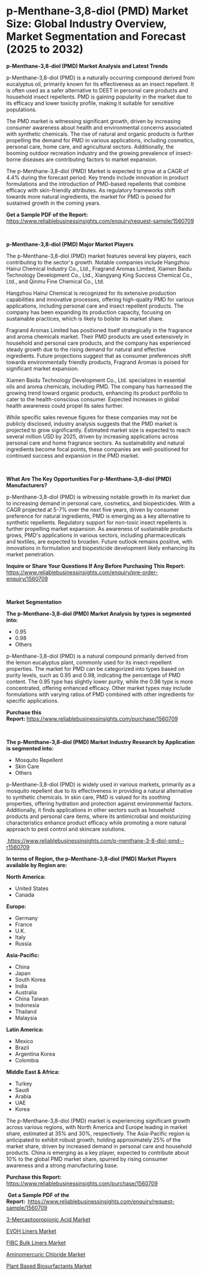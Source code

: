 <p><h1>p-Menthane-3,8-diol (PMD) Market Size: Global Industry Overview, Market Segmentation and Forecast (2025 to 2032)</h1></p><p><strong>p-Menthane-3,8-diol (PMD) Market Analysis and Latest Trends</strong></p>
<p><p>p-Menthane-3,8-diol (PMD) is a naturally occurring compound derived from eucalyptus oil, primarily known for its effectiveness as an insect repellent. It is often used as a safer alternative to DEET in personal care products and household insect repellents. PMD is gaining popularity in the market due to its efficacy and lower toxicity profile, making it suitable for sensitive populations.</p><p>The PMD market is witnessing significant growth, driven by increasing consumer awareness about health and environmental concerns associated with synthetic chemicals. The rise of natural and organic products is further propelling the demand for PMD in various applications, including cosmetics, personal care, home care, and agricultural sectors. Additionally, the booming outdoor recreation industry and the growing prevalence of insect-borne diseases are contributing factors to market expansion.</p><p>The p-Menthane-3,8-diol (PMD) Market is expected to grow at a CAGR of 4.4% during the forecast period. Key trends include innovation in product formulations and the introduction of PMD-based repellents that combine efficacy with skin-friendly attributes. As regulatory frameworks shift towards more natural ingredients, the market for PMD is poised for sustained growth in the coming years.</p></p>
<p><strong>Get a Sample PDF of the Report:&nbsp;</strong> <a href="https://www.reliablebusinessinsights.com/enquiry/request-sample/1560709?utm_campaign=116&utm_medium=2&utm_source=Github&utm_content=ia&utm_term=02042025&utm_id=p-menthane-38-diol-pmd">https://www.reliablebusinessinsights.com/enquiry/request-sample/1560709</a></p>
<p>&nbsp;</p>
<p><strong>p-Menthane-3,8-diol (PMD) Major Market Players</strong></p>
<p><p>The p-Menthane-3,8-diol (PMD) market features several key players, each contributing to the sector's growth. Notable companies include Hangzhou Hairui Chemical Industry Co., Ltd., Fragrand Aromas Limited, Xiamen Baidu Technology Development Co., Ltd., Xiangyang King Success Chemical Co., Ltd., and Qinmu Fine Chemical Co., Ltd.</p><p>Hangzhou Hairui Chemical is recognized for its extensive production capabilities and innovative processes, offering high-quality PMD for various applications, including personal care and insect repellent products. The company has been expanding its production capacity, focusing on sustainable practices, which is likely to bolster its market share.</p><p>Fragrand Aromas Limited has positioned itself strategically in the fragrance and aroma chemicals market. Their PMD products are used extensively in household and personal care products, and the company has experienced steady growth due to the rising demand for natural and effective ingredients. Future projections suggest that as consumer preferences shift towards environmentally friendly products, Fragrand Aromas is poised for significant market expansion.</p><p>Xiamen Baidu Technology Development Co., Ltd. specializes in essential oils and aroma chemicals, including PMD. The company has harnessed the growing trend toward organic products, enhancing its product portfolio to cater to the health-conscious consumer. Expected increases in global health awareness could propel its sales further.</p><p>While specific sales revenue figures for these companies may not be publicly disclosed, industry analysis suggests that the PMD market is projected to grow significantly. Estimated market size is expected to reach several million USD by 2025, driven by increasing applications across personal care and home fragrance sectors. As sustainability and natural ingredients become focal points, these companies are well-positioned for continued success and expansion in the PMD market.</p></p>
<p>&nbsp;</p>
<p><strong>What Are The Key Opportunities For p-Menthane-3,8-diol (PMD) Manufacturers?</strong></p>
<p><p>p-Menthane-3,8-diol (PMD) is witnessing notable growth in its market due to increasing demand in personal care, cosmetics, and biopesticides. With a CAGR projected at 5-7% over the next five years, driven by consumer preference for natural ingredients, PMD is emerging as a key alternative to synthetic repellents. Regulatory support for non-toxic insect repellents is further propelling market expansion. As awareness of sustainable products grows, PMD's applications in various sectors, including pharmaceuticals and textiles, are expected to broaden. Future outlook remains positive, with innovations in formulation and biopesticide development likely enhancing its market penetration.</p></p>
<p><strong>Inquire or Share Your Questions If Any Before Purchasing This Report:</strong> <a href="https://www.reliablebusinessinsights.com/enquiry/pre-order-enquiry/1560709?utm_campaign=116&utm_medium=2&utm_source=Github&utm_content=ia&utm_term=02042025&utm_id=p-menthane-38-diol-pmd">https://www.reliablebusinessinsights.com/enquiry/pre-order-enquiry/1560709</a></p>
<p>&nbsp;</p>
<p><strong>Market Segmentation</strong></p>
<p><strong>The p-Menthane-3,8-diol (PMD) Market Analysis by types is segmented into:</strong></p>
<p><ul><li>0.95</li><li>0.98</li><li>Others</li></ul></p>
<p><p>p-Menthane-3,8-diol (PMD) is a natural compound primarily derived from the lemon eucalyptus plant, commonly used for its insect-repellent properties. The market for PMD can be categorized into types based on purity levels, such as 0.95 and 0.98, indicating the percentage of PMD content. The 0.95 type has slightly lower purity, while the 0.98 type is more concentrated, offering enhanced efficacy. Other market types may include formulations with varying ratios of PMD combined with other ingredients for specific applications.</p></p>
<p><strong>Purchase this Report:&nbsp;</strong><a href="https://www.reliablebusinessinsights.com/purchase/1560709?utm_campaign=116&utm_medium=2&utm_source=Github&utm_content=ia&utm_term=02042025&utm_id=p-menthane-38-diol-pmd">https://www.reliablebusinessinsights.com/purchase/1560709</a></p>
<p>&nbsp;</p>
<p><strong>The p-Menthane-3,8-diol (PMD) Market Industry Research by Application is segmented into:</strong></p>
<p><ul><li>Mosquito Repellent</li><li>Skin Care</li><li>Others</li></ul></p>
<p><p>p-Menthane-3,8-diol (PMD) is widely used in various markets, primarily as a mosquito repellent due to its effectiveness in providing a natural alternative to synthetic chemicals. In skin care, PMD is valued for its soothing properties, offering hydration and protection against environmental factors. Additionally, it finds applications in other sectors such as household products and personal care items, where its antimicrobial and moisturizing characteristics enhance product efficacy while promoting a more natural approach to pest control and skincare solutions.</p></p>
<p><a href="https://www.reliablebusinessinsights.com/p-menthane-3-8-diol-pmd--r1560709?utm_campaign=116&utm_medium=2&utm_source=Github&utm_content=ia&utm_term=02042025&utm_id=p-menthane-38-diol-pmd">&nbsp;https://www.reliablebusinessinsights.com/p-menthane-3-8-diol-pmd--r1560709</a></p>
<p><strong>In terms of Region, the p-Menthane-3,8-diol (PMD) Market Players available by Region are:</strong></p>
<p>
    <p> <strong> North America: </strong>
        <ul>
            <li>United States</li>
            <li>Canada</li>
        </ul>
        </p> 
    <p> <strong> Europe: </strong>
        <ul>
            <li>Germany</li>
            <li>France</li>
            <li>U.K.</li>
            <li>Italy</li>
            <li>Russia</li>
        </ul>
        </p> 
    <p> <strong> Asia-Pacific: </strong>
        <ul>
            <li>China</li>
            <li>Japan</li>
            <li>South Korea</li>
            <li>India</li>
            <li>Australia</li>
            <li>China Taiwan</li>
            <li>Indonesia</li>
            <li>Thailand</li>
            <li>Malaysia</li>
        </ul>
        </p> 
    <p> <strong> Latin America: </strong>
        <ul>
            <li>Mexico</li>
            <li>Brazil</li>
            <li>Argentina Korea</li>
            <li>Colombia</li>
        </ul>
        </p> 
    <p> <strong> Middle East & Africa: </strong>
        <ul>
            <li>Turkey</li>
            <li>Saudi</li>
            <li>Arabia</li>
            <li>UAE</li>
            <li>Korea</li>
        </ul>
    </p>
    </p>
<p><p>The p-Menthane-3,8-diol (PMD) market is experiencing significant growth across various regions, with North America and Europe leading in market share, estimated at 35% and 30%, respectively. The Asia-Pacific region is anticipated to exhibit robust growth, holding approximately 25% of the market share, driven by increased demand in personal care and household products. China is emerging as a key player, expected to contribute about 10% to the global PMD market share, spurred by rising consumer awareness and a strong manufacturing base.</p></p>
<p><strong>Purchase this Report: </strong><a href="https://www.reliablebusinessinsights.com/purchase/1560709?utm_campaign=116&utm_medium=2&utm_source=Github&utm_content=ia&utm_term=02042025&utm_id=p-menthane-38-diol-pmd">https://www.reliablebusinessinsights.com/purchase/1560709</a></p>
<p>&nbsp;<strong>Get a Sample PDF of the Report:&nbsp;&nbsp;</strong><a href="https://www.reliablebusinessinsights.com/enquiry/request-sample/1560709?utm_campaign=116&utm_medium=2&utm_source=Github&utm_content=ia&utm_term=02042025&utm_id=p-menthane-38-diol-pmd">https://www.reliablebusinessinsights.com/enquiry/request-sample/1560709</a></p>
<p><strong></strong></p>
<p><p><a href="https://github.com/sawrovpipolo/Market-Research-Report-List-1/blob/main/3-mercaptopropionic-acid-market.md?utm_campaign=116&utm_medium=2&utm_source=Github&utm_content=ia&utm_term=02042025&utm_id=p-menthane-38-diol-pmd">3-Mercaptopropionic Acid Market</a></p><p><a href="https://github.com/raaschadonle/Market-Research-Report-List-1/blob/main/evoh-liners-market.md?utm_campaign=116&utm_medium=2&utm_source=Github&utm_content=ia&utm_term=02042025&utm_id=p-menthane-38-diol-pmd">EVOH Liners Market</a></p><p><a href="https://github.com/aarajlyre/Market-Research-Report-List-1/blob/main/fibc-bulk-liners-market.md?utm_campaign=116&utm_medium=2&utm_source=Github&utm_content=ia&utm_term=02042025&utm_id=p-menthane-38-diol-pmd">FIBC Bulk Liners Market</a></p><p><a href="https://github.com/palenjeppecd/Market-Research-Report-List-1/blob/main/aminomercuric-chloride-market.md?utm_campaign=116&utm_medium=2&utm_source=Github&utm_content=ia&utm_term=02042025&utm_id=p-menthane-38-diol-pmd">Aminomercuric Chloride Market</a></p><p><a href="https://github.com/ritooesiaba/Market-Research-Report-List-1/blob/main/plant-based-biosurfactants-market.md?utm_campaign=116&utm_medium=2&utm_source=Github&utm_content=ia&utm_term=02042025&utm_id=p-menthane-38-diol-pmd">Plant Based Biosurfactants Market</a></p></p>